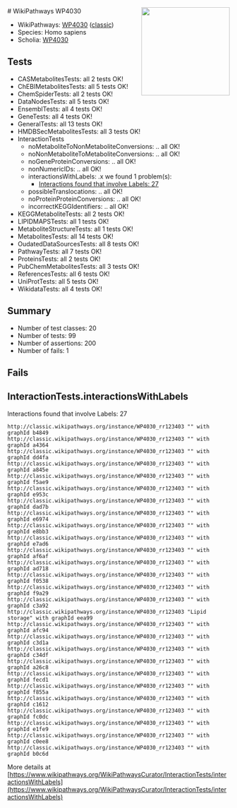 <img style="float: right; width: 200px" src="https://upload.wikimedia.org/wikipedia/commons/thumb/8/83/Wplogo_with_text_500.png/640px-Wplogo_with_text_500.png" />
# WikiPathways WP4030

* WikiPathways: [WP4030](https://wikipathways.org/pathways/WP4030) ([classic](https://classic.wikipathways.org/instance/WP4030))
* Species: Homo sapiens
* Scholia: [WP4030](https://scholia.toolforge.org/wikipathways/WP4030)
## Tests
* CASMetabolitesTests: all 2 tests OK!
* ChEBIMetabolitesTests: all 5 tests OK!
* ChemSpiderTests: all 2 tests OK!
* DataNodesTests: all 5 tests OK!
* EnsemblTests: all 4 tests OK!
* GeneTests: all 4 tests OK!
* GeneralTests: all 13 tests OK!
* HMDBSecMetabolitesTests: all 3 tests OK!
* InteractionTests
    * noMetaboliteToNonMetaboliteConversions: .. all OK!
    * noNonMetaboliteToMetaboliteConversions: .. all OK!
    * noGeneProteinConversions: .. all OK!
    * nonNumericIDs: .. all OK!
    * interactionsWithLabels: .x we found 1 problem(s):
        * [Interactions found that involve Labels: 27](#fe97a8de)
    * possibleTranslocations: .. all OK!
    * noProteinProteinConversions: .. all OK!
    * incorrectKEGGIdentifiers: .. all OK!
* KEGGMetaboliteTests: all 2 tests OK!
* LIPIDMAPSTests: all 1 tests OK!
* MetaboliteStructureTests: all 1 tests OK!
* MetabolitesTests: all 14 tests OK!
* OudatedDataSourcesTests: all 8 tests OK!
* PathwayTests: all 7 tests OK!
* ProteinsTests: all 2 tests OK!
* PubChemMetabolitesTests: all 3 tests OK!
* ReferencesTests: all 6 tests OK!
* UniProtTests: all 5 tests OK!
* WikidataTests: all 4 tests OK!


## Summary

* Number of test classes: 20
* Number of tests: 99
* Number of assertions: 200
* Number of fails: 1

## Fails

<a name="fe97a8de" />

## InteractionTests.interactionsWithLabels

Interactions found that involve Labels: 27
```
http://classic.wikipathways.org/instance/WP4030_rr123403 "" with graphId b4849
http://classic.wikipathways.org/instance/WP4030_rr123403 "" with graphId a4364
http://classic.wikipathways.org/instance/WP4030_rr123403 "" with graphId dd4fa
http://classic.wikipathways.org/instance/WP4030_rr123403 "" with graphId a845e
http://classic.wikipathways.org/instance/WP4030_rr123403 "" with graphId f5ae9
http://classic.wikipathways.org/instance/WP4030_rr123403 "" with graphId e953c
http://classic.wikipathways.org/instance/WP4030_rr123403 "" with graphId dad7b
http://classic.wikipathways.org/instance/WP4030_rr123403 "" with graphId e6974
http://classic.wikipathways.org/instance/WP4030_rr123403 "" with graphId e8bb3
http://classic.wikipathways.org/instance/WP4030_rr123403 "" with graphId e7ad6
http://classic.wikipathways.org/instance/WP4030_rr123403 "" with graphId af6af
http://classic.wikipathways.org/instance/WP4030_rr123403 "" with graphId ad718
http://classic.wikipathways.org/instance/WP4030_rr123403 "" with graphId f0538
http://classic.wikipathways.org/instance/WP4030_rr123403 "" with graphId f9a29
http://classic.wikipathways.org/instance/WP4030_rr123403 "" with graphId c3a92
http://classic.wikipathways.org/instance/WP4030_rr123403 "Lipid storage" with graphId eea99
http://classic.wikipathways.org/instance/WP4030_rr123403 "" with graphId afc94
http://classic.wikipathways.org/instance/WP4030_rr123403 "" with graphId c3d1a
http://classic.wikipathways.org/instance/WP4030_rr123403 "" with graphId c34df
http://classic.wikipathways.org/instance/WP4030_rr123403 "" with graphId a26c8
http://classic.wikipathways.org/instance/WP4030_rr123403 "" with graphId fecd1
http://classic.wikipathways.org/instance/WP4030_rr123403 "" with graphId f855a
http://classic.wikipathways.org/instance/WP4030_rr123403 "" with graphId c1612
http://classic.wikipathways.org/instance/WP4030_rr123403 "" with graphId fc0dc
http://classic.wikipathways.org/instance/WP4030_rr123403 "" with graphId e1fe9
http://classic.wikipathways.org/instance/WP4030_rr123403 "" with graphId c0ee8
http://classic.wikipathways.org/instance/WP4030_rr123403 "" with graphId b0c6d
```

More details at [https://www.wikipathways.org/WikiPathwaysCurator/InteractionTests/interactionsWithLabels](https://www.wikipathways.org/WikiPathwaysCurator/InteractionTests/interactionsWithLabels)

